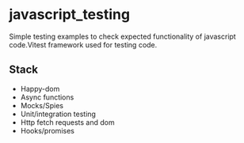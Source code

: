 # javascript_testing

Simple testing examples to check expected functionality of javascript code.Vitest framework used for testing code.

## Stack
+ Happy-dom
+ Async functions
+ Mocks/Spies
+ Unit/integration testing
+ Http fetch requests and dom
+ Hooks/promises
  
